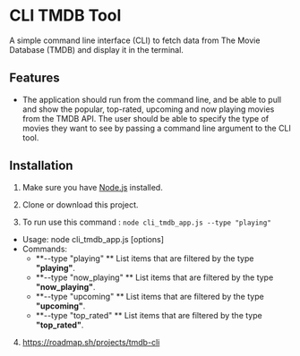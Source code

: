 # CLI TMDB Tool

A simple command line interface (CLI) to fetch data from The Movie Database (TMDB) and display it in the terminal.

## Features

- The application should run from the command line, and be able to pull and show the popular,
  top-rated, upcoming and now playing movies from the TMDB API. The user should be able to specify 
  the type of movies they want to see by passing a command line argument to the CLI tool.


## Installation

1. Make sure you have [Node.js](https://nodejs.org) installed.

2. Clone or download this project.

3. To run use this command : `node cli_tmdb_app.js --type "playing"`
  - Usage: node cli_tmdb_app.js [options]
  - Commands:
     - **--type "playing" **           List items that are filtered by the type **"playing"**.
     - **--type "now_playing" **       List items that are filtered by the type **"now_playing"**.
     - **--type "upcoming" **          List items that are filtered by the type **"upcoming"**.
     - **--type "top_rated" **         List items that are filtered by the type **"top_rated"**.




4. https://roadmap.sh/projects/tmdb-cli
